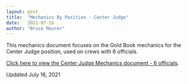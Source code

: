 ```yaml
---
layout: post
title:  "Mechanics By Position - Center Judge"
date:   2021-07-16
author: "Bruce Maurer"
---
```


This mechanics document focuses on the Gold Book mechanics for the Center Judge
position, used on crews with 6 officials.


[Click here to view the Center Judge Mechanics document - 6 officials](https://storage.googleapis.com/ohsaa-websites/mechanics/2021-cj-mechanics.pdf).


Updated July 16, 2021
